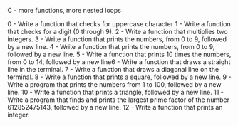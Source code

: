 C - more functions, more nested loops

0 - Write a function that checks for uppercase character
1 - Write a function that checks for a digit (0 through 9).
2 - Write a function that multiplies two integers.
3 - Write a function that prints the numbers, from 0 to 9, followed by a new line.
4 - Write a function that prints the numbers, from 0 to 9, followed by a new line.
5 - Write a function that prints 10 times the numbers, from 0 to 14, followed by a new line6 - Write a function that draws a straight line in the terminal.
7 - Write a function that draws a diagonal line on the terminal.
8 - Write a function that prints a square, followed by a new line.
9 - Write a program that prints the numbers from 1 to 100, followed by a new line.
10 - Write a function that prints a triangle, followed by a new line.
11 - Write a program that finds and prints the largest prime factor of the number 612852475143, followed by a new line.
12 - Write a function that prints an integer.

